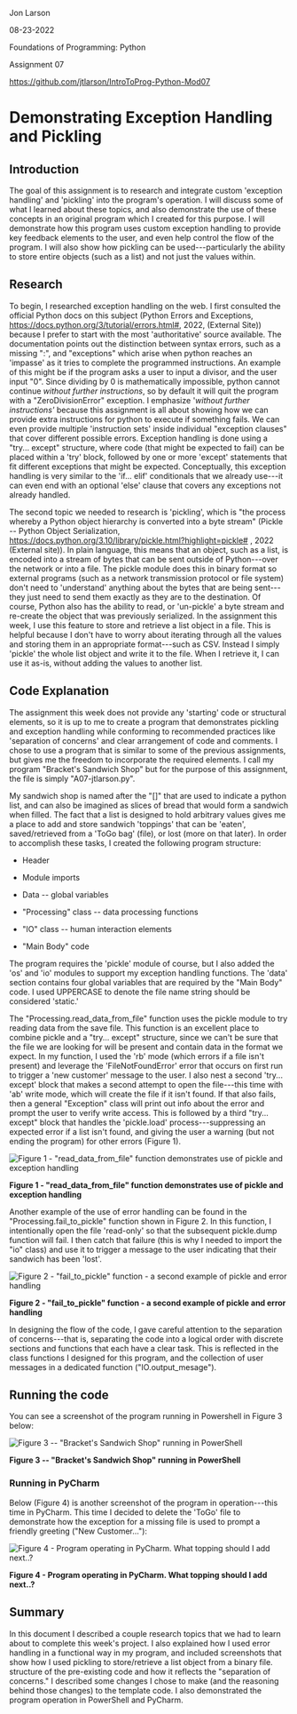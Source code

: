 Jon Larson

08-23-2022

Foundations of Programming: Python

Assignment 07

https://github.com/jtlarson/IntroToProg-Python-Mod07

# Demonstrating Exception Handling and Pickling

## Introduction

The goal of this assignment is to research and integrate custom
'exception handling' and 'pickling' into the program's operation. I will
discuss some of what I learned about these topics, and also demonstrate
the use of these concepts in an original program which I created for
this purpose. I will demonstrate how this program uses custom exception
handling to provide key feedback elements to the user, and even help
control the flow of the program. I will also show how pickling can be
used---particularly the ability to store entire objects (such as a list)
and not just the values within.

## Research

To begin, I researched exception handling on the web. I first consulted
the official Python docs on this subject (Python Errors and Exceptions,
<https://docs.python.org/3/tutorial/errors.html#>, 2022, (External
Site)) because I prefer to start with the most 'authoritative' source
available. The documentation points out the distinction between syntax
errors, such as a missing ":", and "exceptions" which arise when python
reaches an 'impasse' as it tries to complete the programmed
instructions. An example of this might be if the program asks a user to
input a divisor, and the user input "0". Since dividing by 0 is
mathematically impossible, python cannot continue *without* *further
instructions*, so by default it will quit the program with a
"ZeroDivisionError" exception. I emphasize '*without* *further
instructions'* because this assignment is all about showing how we can
provide extra instructions for python to execute if something fails. We
can even provide multiple 'instruction sets' inside individual
"exception clauses" that cover different possible errors. Exception
handling is done using a "try... except" structure, where code (that
might be expected to fail) can be placed within a 'try' block, followed
by one or more 'except' statements that fit different exceptions that
might be expected. Conceptually, this exception handling is very similar
to the 'if... elif' conditionals that we already use---it can even end
with an optional 'else' clause that covers any exceptions not already
handled.

The second topic we needed to research is 'pickling', which is "the
process whereby a Python object hierarchy is converted into a byte
stream" (Pickle -- Python Object Serialization,
<https://docs.python.org/3.10/library/pickle.html?highlight=pickle#> ,
2022 (External site)). In plain language, this means that an object,
such as a list, is encoded into a stream of bytes that can be sent
outside of Python---over the network or into a file. The pickle module
does this in binary format so external programs (such as a network
transmission protocol or file system) don't need to 'understand'
anything about the bytes that are being sent---they just need to send
them exactly as they are to the destination. Of course, Python also has
the ability to read, or 'un-pickle' a byte stream and re-create the
object that was previously serialized. In the assignment this week, I
use this feature to store and retrieve a list object in a file. This is
helpful because I don't have to worry about iterating through all the
values and storing them in an appropriate format---such as CSV. Instead
I simply 'pickle' the whole list object and write it to the file. When I
retrieve it, I can use it as-is, without adding the values to another
list.

## Code Explanation

The assignment this week does not provide any 'starting' code or
structural elements, so it is up to me to create a program that
demonstrates pickling and exception handling while conforming to
recommended practices like 'separation of concerns' and clear
arrangement of code and comments. I chose to use a program that is
similar to some of the previous assignments, but gives me the freedom to
incorporate the required elements. I call my program "Bracket's Sandwich
Shop" but for the purpose of this assignment, the file is simply
"A07-jtlarson.py".

My sandwich shop is named after the "\[\]" that are used to indicate a
python list, and can also be imagined as slices of bread that would form
a sandwich when filled. The fact that a list is designed to hold
arbitrary values gives me a place to add and store sandwich 'toppings'
that can be 'eaten', saved/retrieved from a 'ToGo bag' (file), or lost
(more on that later). In order to accomplish these tasks, I created the
following program structure:

-   Header

-   Module imports

-   Data -- global variables

-   "Processing" class -- data processing functions

-   "IO" class -- human interaction elements

-   "Main Body" code

The program requires the 'pickle' module of course, but I also added the
'os' and 'io' modules to support my exception handling functions. The
'data' section contains four global variables that are required by the
"Main Body" code. I used UPPERCASE to denote the file name string should
be considered 'static.'

The "Processing.read_data_from_file" function uses the pickle module to
try reading data from the save file. This function is an excellent place
to combine pickle and a "try... except" structure, since we can't be
sure that the file we are looking for will be present and contain data
in the format we expect. In my function, I used the 'rb' mode (which
errors if a file isn't present) and leverage the 'FileNotFoundError'
error that occurs on first run to trigger a 'new customer' message to
the user. I also nest a second 'try... except' block that makes a second
attempt to open the file---this time with 'ab' write mode, which will
create the file if it isn't found. If that also fails, then a general
"Exception" class will print out info about the error and prompt the
user to verify write access. This is followed by a third "try... except"
block that handles the 'pickle.load' process---suppressing an expected
error if a list isn't found, and giving the user a warning (but not
ending the program) for other errors (Figure 1).

![Figure 1 - \"read_data_from_file\" function demonstrates use of pickle and exception handling](figure1.png "Figure 1 - \"read_data_from_file\" function demonstrates use of pickle and exception handling")

**Figure 1 - \"read_data_from_file\" function demonstrates use of pickle
and exception handling**

Another example of the use of error handling can be found in the
"Processing.fail_to_pickle" function shown in Figure 2. In this
function, I intentionally open the file 'read-only' so that the
subsequent pickle.dump function will fail. I then catch that failure
(this is why I needed to import the "io" class) and use it to trigger a
message to the user indicating that their sandwich has been 'lost'.

![Figure 2 - \"fail_to_pickle\" function - a second example of pickle
and error handling](figure2.png "Figure 2 - \"fail_to_pickle\" function - a second example of pickle
and error handling")

**Figure 2 - \"fail_to_pickle\" function - a second example of pickle
and error handling**

In designing the flow of the code, I gave careful attention to the
separation of concerns---that is, separating the code into a logical
order with discrete sections and functions that each have a clear task.
This is reflected in the class functions I designed for this program,
and the collection of user messages in a dedicated function
("IO.output_mesage").

## Running the code

You can see a screenshot of the program running in Powershell in Figure
3 below:

![Figure 3 -- \"Bracket's Sandwich Shop" running in PowerShell](figure3.png "Figure 3 -- \"Bracket's Sandwich Shop\" running in PowerShell")

**Figure 3 -- \"Bracket's Sandwich Shop\" running in PowerShell**

### Running in PyCharm

Below (Figure 4) is another screenshot of the program in
operation---this time in PyCharm. This time I decided to delete the
'ToGo' file to demonstrate how the exception for a missing file is used
to prompt a friendly greeting ("New Customer..."):

![Figure 4 - Program operating in PyCharm. What topping should I add
next..\?](figure4.png "Figure 4 - Program operating in PyCharm. What topping should I add
next..\?")

**Figure 4 - Program operating in PyCharm. What topping should I add
next..?**

## Summary

In this document I described a couple research topics that we had to
learn about to complete this week's project. I also explained how I used
error handling in a functional way in my program, and included
screenshots that show how I used pickling to store/retrieve a list
object from a binary file. structure of the pre-existing code and how it
reflects the "separation of concerns." I described some changes I chose
to make (and the reasoning behind those changes) to the template code. I
also demonstrated the program operation in PowerShell and PyCharm.
